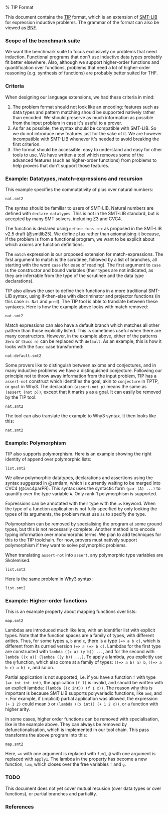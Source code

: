 % TIP Format

This document contains the [TIP](index.html) format,
which is an extension of [SMT-LIB](http://smt-lib.org)
for expression inductive problems.
The grammar of the format can also be viewed as [BNF](bnf.html).

### Scope of the benchmark suite

We want the benchmark suite to focus exclusively on problems that need
induction. Functional programs that don't use inductive data types probably
fit better elsewhere. Also, although we support higher-order functions and
quantification over functions, problems that need a lot of higher-order
reasoning (e.g. synthesis of functions) are probably better suited for THF.

### Criteria

When designing our language extensions, we had these criteria in mind:

1. The problem format should not look like an encoding: features such as
   data types and pattern matching should be supported natively rather
   than encoded. We should preserve as much information as possible from
   the input problem in case it's useful to a prover.
2. As far as possible, the syntax should be compatible with SMT-LIB.
   So we do not introduce new features just for the sake of it.
   We are however incompatible with SMT-LIB whenever it's needed to avoid
   breaking the first criterion.
3. The format should be accessible: easy to understand and easy for other
   tools to use. We have written a tool which removes some of the advanced
   features (such as higher-order functions) from problems to help provers
   that don't support those features.

### Example: Datatypes, match-expressions and recursion

This example specifies the commutativity of plus over natural numbers:

```tip-include
nat.smt2
```

The syntax should be familiar to users of SMT-LIB.
Natural numbers are defined with `declare-datatypes`.
This is not in the SMT-LIB standard, but is accepted by
many SMT solvers, including Z3 and CVC4.

The function is declared using `define-funs-rec` as proposed in the SMT-LIB v2.5 draft (@smtlib25).
We define `plus` rather than axiomatising it because,
if the problem is from a functional program, we want to be explicit about
which axioms are function definitions.

The `match` expression is our proposed extension for match-expressions.
The first argument to match is the scrutinee, followed by a list of
branches, all starting with the word `case` (for ease of reading).
The first argument to `case` is the constructor and bound variables
(their types are not indicated, as they are inferrable from the
type of the scrutinee and the data type declarations).

TIP also allows the user to define their functions in a more traditional
SMT-LIB syntax, using if-then-else with discriminator and projector functions
(in this case `is-Nat` and `pred`). The TIP tool is able to translate between
these syntaxes. Here is how the example above looks with
match removed:

```{.tip-include .RemoveMatch}
nat.smt2
```

Match expressions can also have a default branch which matches all
other pattern than those explicitly listed. This is sometimes useful
when there are many constructors. However, in the example above, either of the patterns `Zero` or
`(Succ n)` can be replaced with `default`. As an example, this is how
it looks with the `Succ` case transformed:


```tip-include
nat-default.smt2
```

Some provers like to distinguish between axioms and conjectures, and in many
inductive problems we have a distinguished conjecture. Following our principle
not to throw away information from the input problem, TIP has a `assert-not`
construct which identifies the goal, akin to `conjecture` in TPTP, or `goal`
in Why3. The declaration `(assert-not p)` means the same as `(assert (not p))`,
except that it marks `p` as a goal. It can easily be removed by the TIP tool:

```{.tip-include .NegateConjecture}
nat.smt2
```

The tool can also translate the example to Why3 syntax.
It then looks like this:

```{.tip-include .why3}
nat.smt2
```

<!--

### Complaints

(Data type declarations are already parametric, but the syntax is a bit broken.
It does not support declaring mutually recursive datatypes that differ in the amount of
type arguments.)

It is a bit broken because you have to first define all the signatures, and then the bodies.

-->


### Example: Polymorphism

TIP also supports polymorphism.
Here is an example showing the right identity of append over polymorphic lists:

```tip-include
list.smt2
```

We allow polymorphic datatypes, declarations and assertions using the syntax
suggested in @smtlam, which is currently waiting to be merged into CVC4
(@cvc4parPR). This syntax uses the syntactic form `(par (A) ...)` to quantify
over the type variable `A`. Only rank-1 polymorphism is supported.

Expressions can be annotated with their type with the `as` keyword.
When the type of a function application is not fully specified
by only looking the types of its arguments, the problem must use `as` to
specify the type.

Polymorphism can be removed by specialising the program at some ground
types, but this is not necessarily complete. Another method is to
encode typing information over monomorphic terms. We plan to add
techniques for this to the TIP toolchain. For now, provers must natively
support polymorphism if they want to solve polymorphic problems.

When translating `assert-not` into `assert`, any polymorphic type variables
are Skolemised:

```{.tip-include .NegateConjecture}
list.smt2
```

Here is the same problem in Why3 syntax:

```{.tip-include .why3}
list.smt2
```

### Example: Higher-order functions

This is an example property about mapping functions over lists:

```{.tip-include}
map.smt2
```

Lambdas are introduced much like lets, with an identifier list with
explicit types. Note that the function spaces are a family of types,
with different arities. Thus, for some types `a`, `b` and `c`, there is a type `(=> a b c)`,
which is different from its curried version `(=> a (=> b c)`. Lambdas for the first
type are constructed with `lambda ((x a) (y b)) ...`, and for the second with
`lambda ((x a)) (lambda ((y b)) ...)`. To apply a lambda, you explicitly
use the `@` function, which also come at a family of types:
`((=> a b) a) b`, `((=> a b c) a b) c`, and so on.

Partial application is not supported, i.e. if you have a function `f`
with type `(=> int int int)`, the application `(f 1)` is invalid, and should
be written with an explicit lambda: `(lambda ((x int)) (f 1 x))`. The reason
why this is important is because SMT LIB supports polyvariadic functions,
like `and`, and `+`. For example, if (implicit) partial application was allowed,
the expression `(+ 1 2)` could mean `3` or `(lambda ((x int)) (+ 1 2 x))`,
or a function with higher arity.

In some cases, higher order functions can be removed with specialisation,
like in the example above. They can always be removed by defunctionalisation,
which is implemented in our tool chain. This pass transforms the above program into this:

```{.tip-include .LambdaLift .AxiomatizeLambdas}
map.smt2
```

Here, `=>` with one argument is replaced with `fun1`, `@` with one argument
is replaced with `apply1`. The lambda in the property has become a new function,
`lam`, which closes over the free variables `f` and `g`.

### TODO

This document does not yet cover mutual recusion (over data types or over functions),
or partial branches and partiality.

### References
